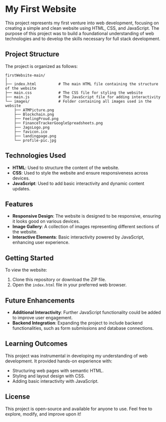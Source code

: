 
# My First Website

This project represents my first venture into web development, focusing on creating a simple and clean website using HTML, CSS, and JavaScript. The purpose of this project was to build a foundational understanding of web technologies and to develop the skills necessary for full stack development.

## Project Structure

The project is organized as follows:

```
firstWebsite-main/
│
├── index.html          # The main HTML file containing the structure of the website
├── main.css            # The CSS file for styling the website
├── main.js             # The JavaScript file for adding interactivity
└── images/             # Folder containing all images used in the website
    ├── ATMPicture.png
    ├── Blockchain.png
    ├── FeelingProud.png
    ├── FinanceTrackerGoogleSpreadsheets.png
    ├── JagsLogo.png
    ├── favicon.ico
    ├── landingpage.png
    └── profile-pic.jpg
```

## Technologies Used

- **HTML**: Used to structure the content of the website.
- **CSS**: Used to style the website and ensure responsiveness across devices.
- **JavaScript**: Used to add basic interactivity and dynamic content updates.

## Features

- **Responsive Design**: The website is designed to be responsive, ensuring it looks good on various devices.
- **Image Gallery**: A collection of images representing different sections of the website.
- **Interactive Elements**: Basic interactivity powered by JavaScript, enhancing user experience.

## Getting Started

To view the website:

1. Clone this repository or download the ZIP file.
2. Open the `index.html` file in your preferred web browser.

## Future Enhancements

- **Additional Interactivity**: Further JavaScript functionality could be added to improve user engagement.
- **Backend Integration**: Expanding the project to include backend functionalities, such as form submissions and database connections.

## Learning Outcomes

This project was instrumental in developing my understanding of web development. It provided hands-on experience with:

- Structuring web pages with semantic HTML.
- Styling and layout design with CSS.
- Adding basic interactivity with JavaScript.

## License

This project is open-source and available for anyone to use. Feel free to explore, modify, and improve upon it!

